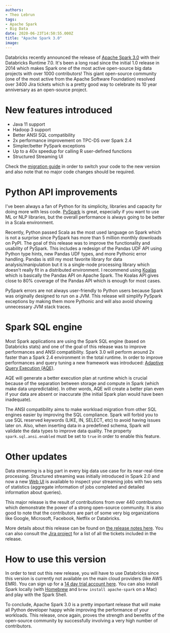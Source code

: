 ```yaml
---
authors:
- Theo Lebrun
tags:
- Apache Spark
- Big Data
date: 2020-06-23T14:50:55.000Z
title: "Apache Spark 3.0"
image:
---
```


Databricks recently announced the release of [Apache Spark 3.0](https://databricks.com/blog/2020/06/18/introducing-apache-spark-3-0-now-available-in-databricks-runtime-7-0.html) with their Databricks Runtime 7.0. It's been a long road since the initial 1.0 release in 2014 which makes Spark one of the most active open-source big data projects with over 1000 contributors! This giant open-source community (one of the most active from the Apache Software Foundation) resolved over 3400 Jira tickets which is a pretty good way to celebrate its 10 year anniversary as an open-source project.

# New features introduced

- Java 11 support
- Hadoop 3 support
- Better ANSI SQL compatibility
- 2x performance improvement on TPC-DS over Spark 2.4
- Simpler/better PySpark exceptions
- Up to a 40x speedup for calling R user-defined functions
- Structured Streaming UI

Check the [migration guide](https://spark.apache.org/docs/3.0.0/migration-guide.html) in order to switch your code to the new version and also note that no major code changes should be required.

# Python API improvements

I've been always a fan of Python for its simplicity, libraries and capacity for doing more with less code. [PySpark](https://spark.apache.org/docs/latest/api/python/index.html) is great, especially if you want to use ML or NLP libraries, but the overall performance is always going to be better in a Scala environment.

Recently, Python passed Scala as the most used language on Spark which is not a surprise since PySpark has more than 5 million monthly downloads on PyPI. The goal of this release was to improve the functionality and usability of PySpark. This includes a redesign of the Pandas UDF API using Python type hints, new Pandas UDF types, and more Pythonic error handling. Pandas is still my most favorite library for data analysis/manipulation but it is a single-node processing library which doesn't really fit in a distributed environment. I recommend using [Koalas](https://koalas.readthedocs.io/en/latest/) which is basically the Pandas API on Apache Spark. The Koalas API gives close to 80% coverage of the Pandas API which is enough for most cases.

PySpark errors are not always user-friendly to Python users because Spark was originally designed to run on a JVM. This release will simplify PySpark exceptions by making them more Pythonic and will also avoid showing unnecessary JVM stack traces.

# Spark SQL engine

Most Spark applications are using the Spark SQL engine (based on Databricks stats) and one of the goal of this release was to improve performances and ANSI compatibility. Spark 3.0 will perform around 2x faster than a Spark 2.4 environment in the total runtime. In order to improve performances and query tuning a new framework was introduced: [Adaptive Query Execution (AQE)](https://databricks.com/blog/2020/05/29/adaptive-query-execution-speeding-up-spark-sql-at-runtime.html).

AQE will generate a better execution plan at runtime which is crucial because of the separation between storage and compute in Spark (which make data unpredictable). In other words, AQE will create a better plan even if your data are absent or inaccurate (the initial Spark plan would have been inadequate).

The ANSI compatibility aims to make workload migration from other SQL engines easier by improving the SQL compliance. Spark will forbid you to use SQL reserved keywords (LIKE, IN, SELECT, etc) to avoid having issues later on. Also, when inserting data in a predefined schema, Spark will validate the data types to improve data quality. The property `spark.sql.ansi.enabled` must be set to `true` in order to enable this feature.

# Other updates

Data streaming is a big part in every big data use case for its near-real-time processing. Structured streaming was initially introduced in Spark 2.0 and now a new [Web UI](https://spark.apache.org/docs/3.0.0/web-ui.html#structured-streaming-tab) is available to inspect your streaming jobs with two sets of statistics (aggregate information of jobs completed and detailed information about queries).

This major release is the result of contributions from over 440 contributors which demonstrate the power of a strong open-source community. It is also good to note that the contributors are part of some very big organizations like Google, Microsoft, Facebook, Netflix or Databricks.

More details about this release can be found on [the release notes here](https://spark.apache.org/releases/spark-release-3-0-0.html). You can also consult the [Jira project](https://issues.apache.org/jira/secure/ReleaseNote.jspa?projectId=12315420&version=12339177) for a list of all the tickets included in the release.

# How to use this version

In order to test out this new release, you will have to use Databricks since this version is currently not available on the main cloud providers (like AWS EMR). You can sign up for a [14 day trial account here](https://databricks.com/try-databricks). You can also install Spark locally (with [Homebrew](https://brew.sh/) and `brew install apache-spark` on a Mac) and play with the Spark Shell.

To conclude, Apache Spark 3.0 is a pretty important release that will make all Python developer happy while improving the performance of your workloads. This release, once again, proves the strength and benefits of the open-source community by successfully involving a very high number of contributors.